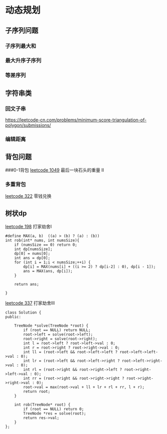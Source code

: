 # 动态规划

## 子序列问题

### 子序列最大和

### 最大升序子序列

### 等差序列

## 字符串类

### 回文子串
https://leetcode-cn.com/problems/minimum-score-triangulation-of-polygon/submissions/
### 编辑距离

## 背包问题
###0-1背包
[leetcode 1049](https://leetcode-cn.com/problems/last-stone-weight-ii/) 最后一块石头的重量 II
### 多重背包
[leetcode 322](https://leetcode-cn.com/problems/coin-change/) 零钱兑换

## 树状dp
[leetcode 198](https://leetcode-cn.com/problems/house-robber/) 打家劫舍I
```
#define MAX(a, b)  ((a) > (b) ? (a) : (b))
int rob(int* nums, int numsSize){
    if (numsSize == 0) return 0;
    int dp[numsSize];
    dp[0] = nums[0];
    int ans = dp[0];
    for (int i = 1;i < numsSize;++i) {
        dp[i] = MAX(nums[i] + ((i >= 2) ? dp[i-2] : 0), dp[i - 1]);
        ans = MAX(ans, dp[i]);
    }
    
    return ans;
    
}
```

[leetcode 337](https://leetcode-cn.com/problems/house-robber-iii/) 打家劫舍III
```
class Solution {
public:
    
    TreeNode *solve(TreeNode *root) {
        if (root == NULL) return NULL;
        root->left = solve(root->left);
        root->right = solve(root->right);
        int l = root->left ? root->left->val : 0;
        int r = root->right ? root->right->val : 0;
        int ll = (root->left && root->left->left ? root->left->left->val : 0);
        int lr = (root->left && root->left->right ? root->left->right->val : 0);
        int rl = (root->right && root->right->left ? root->right->left->val : 0);
        int rr = (root->right && root->right->right ? root->right->right->val : 0);
        root->val = max(root->val + ll + lr + rl + rr, l + r);
        return root;
    }
    
    int rob(TreeNode* root) {
        if (root == NULL) return 0;
        TreeNode *res = solve(root);
        return res->val;
    }
};
```



